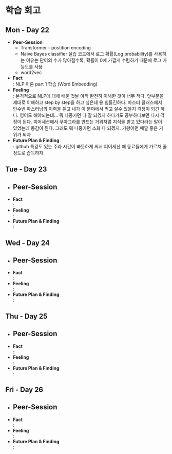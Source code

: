 # 학습 회고

## Mon - Day 22
- **Peer-Session**
    - Transformer - postition encoding
    - Naive Bayes classifier 실습 코드에서 로그 확률(Log probability)를 사용하는 이유는 단어의 수가 많아질수록, 확률이 0에 가깝게 수렴하기 때문에 로그 가능도를 사용
    - word2vec 
- **Fact**  
: NLP 이론 part 1 학습 (Word Embedding)
- **Feeling**  
: 본격적으로 NLP에 대해 배운 첫날 아직 완전히 이해한 것이 너무 적다. 앞부분을 제대로 이해하고 step by step을 하고 싶은데 용 힘들긴하다. 마스터 클래스에서 안수빈 마스터님의 이력을 듣고 내가 이 분야에서 먹고 살수 있을지 걱정이 되긴 하다. 영어도 해야되는데... 뭐 나중가면 다 잘 되겠지 하다가도 공부하다보면 다시 걱정이 된다. 피어세션에서 푸아그라를 만드는 거위처럼 지식을 받고 있다라는 말이 있었는데 동감이 된다. 그래도 뭐 나중가면 소화 다 되겠지. 기왕이면 때깔 좋은 거위가 되자
- **Future Plan & Finding**  
: github 특강도 있는 주라 시간이 빠듯하게 써서 피어세션 때 동료들에게 가르쳐 줄 정도로 습득하자

## Tue - Day 23
- **Peer-Session**  
    -
- **Fact**  
: 
- **Feeling**  
: 
- **Future Plan & Finding**  
: 


## Wed - Day 24
- **Peer-Session**  
    -
- **Fact**  
: 
- **Feeling**  
: 
- **Future Plan & Finding**  
: 


## Thu - Day 25
- **Peer-Session**  
    -
- **Fact**  
: 
- **Feeling**  
: 
- **Future Plan & Finding**  
: 


## Fri - Day 26
- **Peer-Session**  
    -
- **Fact**  
: 
- **Feeling**  
: 
- **Future Plan & Finding**  
: 



